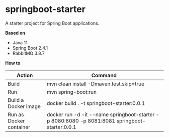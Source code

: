 # springboot-starter

A starter project for Spring Boot applications.

**Based on**
- Java 11
- Spring Boot 2.4.1
- RabbitMQ 3.8.7

**How to**

|Action|Command|
|---|---|
|Build | mvn clean install -Dmaven.test.skip=true |
|Run | mvn spring-boot:run |
|Build a Docker image | docker build . -t springboot-starter:0.0.1 |
|Run as Docker container | docker run -d -it --name springboot-starter -p 8080:8080 -p 8081:8081 springboot-starter:0.0.1 |